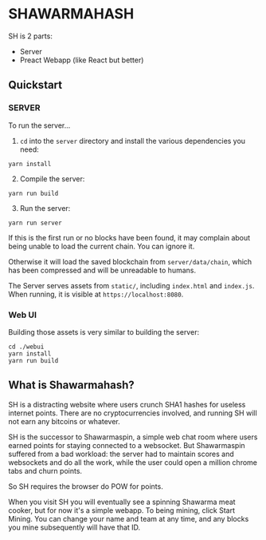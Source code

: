 # SHAWARMAHASH

SH is 2 parts:
- Server
- Preact Webapp (like React but better)

## Quickstart

### SERVER
To run the server...

1. `cd` into the `server` directory and install the various dependencies you need:

```
yarn install
```

2. Compile the server:

```
yarn run build
```

3. Run the server:

```
yarn run server
```

If this is the first run or no blocks have been found, it may complain about being unable to load the current chain. You can ignore it.

Otherwise it will load the saved blockchain from `server/data/chain`, which has been compressed and will be unreadable to humans.

The Server serves assets from `static/`, including `index.html` and `index.js`. When running, it is visible at `https://localhost:8080`.

### Web UI

Building those assets is very similar to building the server:

```
cd ./webui
yarn install
yarn run build
```

## What is Shawarmahash?

SH is a distracting website where users crunch SHA1 hashes for useless internet points. There are no cryptocurrencies involved, and running SH will not earn any bitcoins or whatever.

SH is the successor to Shawarmaspin, a simple web chat room where users earned points for staying connected to a websocket. But Shawarmaspin suffered from a bad workload: the server had to maintain scores and websockets and do all the work, while the user could open a million chrome tabs and churn points.

So SH requires the browser do POW for points.

When you visit SH you will eventually see a spinning Shawarma meat cooker, but for now it's a simple webapp. To being mining, click Start Mining. You can change your name and team at any time, and any blocks you mine subsequently will have that ID.